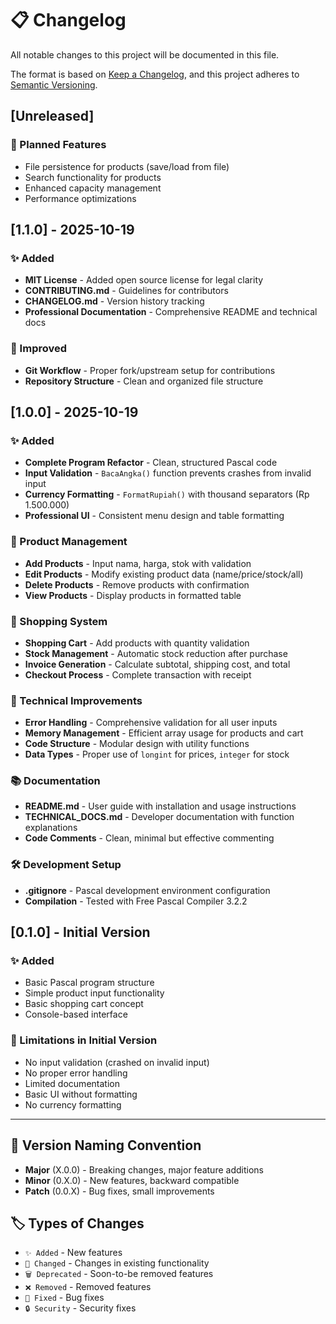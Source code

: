 # 📋 Changelog

All notable changes to this project will be documented in this file.

The format is based on [Keep a Changelog](https://keepachangelog.com/en/1.0.0/),
and this project adheres to [Semantic Versioning](https://semver.org/spec/v2.0.0.html).

## [Unreleased]

### 🔮 Planned Features
- File persistence for products (save/load from file)
- Search functionality for products
- Enhanced capacity management
- Performance optimizations

## [1.1.0] - 2025-10-19

### ✨ Added
- **MIT License** - Added open source license for legal clarity
- **CONTRIBUTING.md** - Guidelines for contributors
- **CHANGELOG.md** - Version history tracking
- **Professional Documentation** - Comprehensive README and technical docs

### 🔧 Improved
- **Git Workflow** - Proper fork/upstream setup for contributions
- **Repository Structure** - Clean and organized file structure

## [1.0.0] - 2025-10-19

### ✨ Added
- **Complete Program Refactor** - Clean, structured Pascal code
- **Input Validation** - `BacaAngka()` function prevents crashes from invalid input
- **Currency Formatting** - `FormatRupiah()` with thousand separators (Rp 1.500.000)
- **Professional UI** - Consistent menu design and table formatting

### 🏪 Product Management
- **Add Products** - Input nama, harga, stok with validation
- **Edit Products** - Modify existing product data (name/price/stock/all)
- **Delete Products** - Remove products with confirmation
- **View Products** - Display products in formatted table

### 🛒 Shopping System
- **Shopping Cart** - Add products with quantity validation
- **Stock Management** - Automatic stock reduction after purchase
- **Invoice Generation** - Calculate subtotal, shipping cost, and total
- **Checkout Process** - Complete transaction with receipt

### 🔧 Technical Improvements
- **Error Handling** - Comprehensive validation for all user inputs
- **Memory Management** - Efficient array usage for products and cart
- **Code Structure** - Modular design with utility functions
- **Data Types** - Proper use of `longint` for prices, `integer` for stock

### 📚 Documentation
- **README.md** - User guide with installation and usage instructions
- **TECHNICAL_DOCS.md** - Developer documentation with function explanations
- **Code Comments** - Clean, minimal but effective commenting

### 🛠️ Development Setup
- **.gitignore** - Pascal development environment configuration
- **Compilation** - Tested with Free Pascal Compiler 3.2.2

## [0.1.0] - Initial Version

### ✨ Added
- Basic Pascal program structure
- Simple product input functionality
- Basic shopping cart concept
- Console-based interface

### 🚫 Limitations in Initial Version
- No input validation (crashed on invalid input)
- No proper error handling
- Limited documentation
- Basic UI without formatting
- No currency formatting

---

## 📝 Version Naming Convention

- **Major** (X.0.0) - Breaking changes, major feature additions
- **Minor** (0.X.0) - New features, backward compatible
- **Patch** (0.0.X) - Bug fixes, small improvements

## 🏷️ Types of Changes

- `✨ Added` - New features
- `🔧 Changed` - Changes in existing functionality  
- `🗑️ Deprecated` - Soon-to-be removed features
- `❌ Removed` - Removed features
- `🐛 Fixed` - Bug fixes
- `🔒 Security` - Security fixes